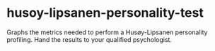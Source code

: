 husoy-lipsanen-personality-test
===============================

Graphs the metrics needed to perform a Husøy-Lipsanen personality profiling. Hand the results to your qualified psychologist.
